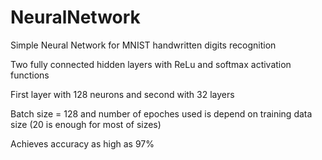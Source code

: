 # NeuralNetwork
Simple Neural Network for MNIST handwritten digits recognition

Two fully connected hidden layers with ReLu and softmax activation functions

First layer with 128 neurons and second with 32 layers

Batch size = 128 and number of epoches used is depend on training data size (20 is enough for most of sizes)

Achieves accuracy as high as 97%
